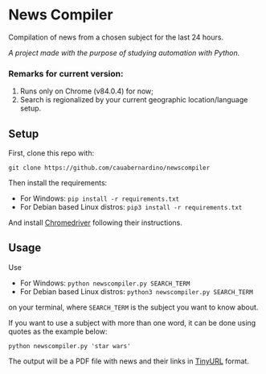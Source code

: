 # News Compiler

Compilation of news from a chosen subject for the last 24 hours.

*A project made with the purpose of studying automation with Python.*


###  Remarks for current version:

1) Runs only on Chrome (v84.0.4) for now;
2) Search is regionalized by your current geographic location/language setup.

## Setup

First, clone this repo with:

`git clone https://github.com/cauabernardino/newscompiler`

Then install the requirements:
- For Windows: `pip install -r requirements.txt`
- For Debian based Linux distros: `pip3 install -r requirements.txt`

And install [Chromedriver](https://github.com/SeleniumHQ/selenium/wiki/ChromeDriver) following their instructions.



## Usage

Use

* For Windows: `python newscompiler.py SEARCH_TERM`
* For Debian based Linux distros: `python3 newscompiler.py SEARCH_TERM` 

on your terminal, where `SEARCH_TERM` is the subject you want to know about. 

If you want to use a subject with more than one word, it can be done using quotes as the example below:

`python newscompiler.py 'star wars'`



The output will be a PDF file with news and their links in [TinyURL](https://tinyurl.com/) format.
